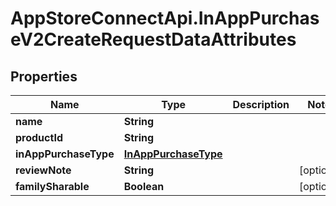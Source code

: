 # AppStoreConnectApi.InAppPurchaseV2CreateRequestDataAttributes

## Properties

Name | Type | Description | Notes
------------ | ------------- | ------------- | -------------
**name** | **String** |  | 
**productId** | **String** |  | 
**inAppPurchaseType** | [**InAppPurchaseType**](InAppPurchaseType.md) |  | 
**reviewNote** | **String** |  | [optional] 
**familySharable** | **Boolean** |  | [optional] 


